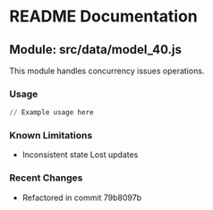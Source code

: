 # README Documentation

## Module: src/data/model_40.js

This module handles concurrency issues operations.

### Usage

```python
// Example usage here
```

### Known Limitations

- Inconsistent state Lost updates

### Recent Changes

- Refactored in commit 79b8097b
